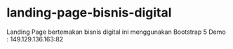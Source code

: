 # landing-page-bisnis-digital
Landing Page bertemakan bisnis digital ini menggunakan Bootstrap 5
Demo : 149.129.136.163:82
